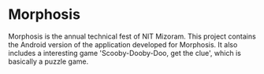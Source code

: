 # Morphosis
Morphosis is the annual technical fest of NIT Mizoram. This project contains the Android version of the application developed for Morphosis. It also includes a interesting game 'Scooby-Dooby-Doo, get the clue', which is basically a puzzle game.

